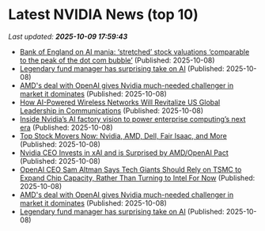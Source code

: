 # Latest NVIDIA News (top 10)
_Last updated: **2025-10-09 17:59:43**_

- [Bank of England on AI mania: ‘stretched’ stock valuations ‘comparable to the peak of the dot com bubble’](https://fortune.com/2025/10/08/bank-of-england-ai-mania-equity-valuations-stretched-dotcom-bubble/) (Published: 2025-10-08)
- [Legendary fund manager has surprising take on AI](https://biztoc.com/x/9a51cfe09c6e72db) (Published: 2025-10-08)
- [AMD's deal with OpenAI gives Nvidia much-needed challenger in market it dominates](https://biztoc.com/x/603daa797a934cc3) (Published: 2025-10-08)
- [How AI-Powered Wireless Networks Will Revitalize US Global Leadership in Communications](https://blogs.nvidia.com/blog/ai-6g-telecommunications/) (Published: 2025-10-08)
- [Inside Nvidia’s AI factory vision to power enterprise computing’s next era](https://siliconangle.com/2025/10/08/inside-nvidias-ai-factory-vision-enterprise-computing-aifactoriesdatacenters/) (Published: 2025-10-08)
- [Top Stock Movers Now: Nvidia, AMD, Dell, Fair Isaac, and More](https://biztoc.com/x/e43630c16b98f36f) (Published: 2025-10-08)
- [Nvidia CEO Invests in xAI and is Surprised by AMD/OpenAI Pact](https://biztoc.com/x/0f7d1d4e227069c5) (Published: 2025-10-08)
- [OpenAI CEO Sam Altman Says Tech Giants Should Rely on TSMC to Expand Chip Capacity, Rather Than Turning to Intel For Now](https://wccftech.com/openai-ceo-says-he-would-prefer-tsmc-to-build-up-chip-production-rather-than-collaborating-with-intel/) (Published: 2025-10-08)
- [AMD's deal with OpenAI gives Nvidia much-needed challenger in market it dominates](https://www.cnbc.com/2025/10/08/amd-deal-with-openai-gives-nvidia-a-needed-challenger-in-ai-chips.html) (Published: 2025-10-08)
- [Legendary fund manager has surprising take on AI](https://www.thestreet.com/technology/legendary-fund-manager-has-surprising-take-on-ai-) (Published: 2025-10-08)
